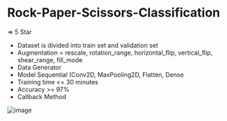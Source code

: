 # Rock-Paper-Scissors-Classification

=> 5 Star 

- Dataset is divided into train set and validation set
- Augmentation = rescale, rotation_range, horizontal_flip, vertical_flip, shear_range, fill_mode
- Data Generator
- Model Sequential (Conv2D, MaxPooling2D, Flatten, Dense
- Training time <= 30 minutes
- Accuracy >= 97%
- Callback Method

![image](https://user-images.githubusercontent.com/47806867/135289427-423c82a1-357a-48f0-926d-f59fa2779987.png)
